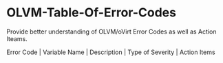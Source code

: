 # OLVM-Table-Of-Error-Codes
Provide better understanding of OLVM/oVirt Error Codes as well as Action Iteams.

Error Code |	Variable Name | Description |	Type of Severity |	Action Items 
